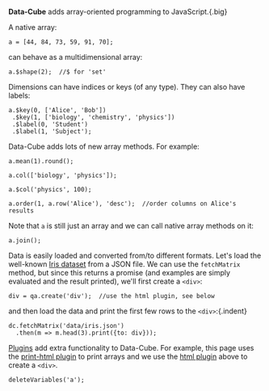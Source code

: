 <b>Data-Cube</b> adds array-oriented programming to JavaScript.{.big}

A native array:

```{.no-output}
a = [44, 84, 73, 59, 91, 70];
```

can behave as a multidimensional array:

```
a.$shape(2);  //$ for 'set'
```

Dimensions can have indices or keys (of any type). They can also have labels:

```
a.$key(0, ['Alice', 'Bob'])
 .$key(1, ['biology', 'chemistry', 'physics'])
 .$label(0, 'Student')
 .$label(1, 'Subject');
```

Data-Cube adds lots of new array methods. For example:

```
a.mean(1).round();
```

```
a.col(['biology', 'physics']);
```

```
a.$col('physics', 100);
```

```
a.order(1, a.row('Alice'), 'desc');  //order columns on Alice's results
```

Note that `a` is still just an array and we can call native array methods on it:

```
a.join();
```

Data is easily loaded and converted from/to different formats. Let's load the well-known [Iris dataset](https://en.wikipedia.org/wiki/Iris_flower_data_set) from a JSON file. We can use the `fetchMatrix` method, but since this returns a promise (and examples are simply evaluated and the result printed), we'll first create a `<div>`:

```{.custom-html}
div = qa.create('div');  //use the html plugin, see below
```

and then load the data and print the first few rows to the `<div>`:{.indent}

```
dc.fetchMatrix('data/iris.json')
  .then(m => m.head(3).print({to: div}));
```

[Plugins](?plugins) add extra functionality to Data-Cube. For example, this page uses the [print-html plugin](https://github.com/gjmcn/data-cube-print-html) to print arrays and we use the [html plugin](https://github.com/gjmcn/data-cube-html) above to create a `<div>`.

```{.no-input .no-output}
deleteVariables('a');
```